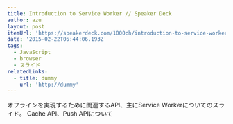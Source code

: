 ```yaml
---
title: Introduction to Service Worker // Speaker Deck
author: azu
layout: post
itemUrl: 'https://speakerdeck.com/1000ch/introduction-to-service-worker'
date: '2015-02-22T05:44:06.193Z'
tags:
  - JavaScript
  - browser
  - スライド
relatedLinks:
  - title: dummy
    url: 'http://dummy'
---
```

オフラインを実現するために関連するAPI、主にService Workerについてのスライド。
Cache API、Push APIについて
